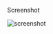 Screenshot 

![screenshot](https://user-images.githubusercontent.com/75251683/130214728-08972837-f85d-4dc0-9aa8-4b177029b8bc.PNG)
